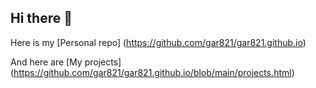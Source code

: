 ## Hi there 👋

Here is my [Personal repo] (https://github.com/gar821/gar821.github.io)

And here are [My projects] (https://github.com/gar821/gar821.github.io/blob/main/projects.html)
<!--
**gar821/gar821** is a ✨ _special_ ✨ repository because its `README.md` (this file) appears on your GitHub profile.

Here are some ideas to get you started:

- 🔭 I’m currently working on ...
- 🌱 I’m currently learning ...
- 👯 I’m looking to collaborate on ...
- 🤔 I’m looking for help with ...
- 💬 Ask me about ...
- 📫 How to reach me: ...
- 😄 Pronouns: ...
- ⚡ Fun fact: ...
-->

